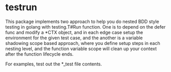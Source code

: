 # testrun

This package implements two approach to help you do nested BDD style testing in golang with testing.T#Run function.
One is to depend on the defer func and modify a *CTX object,
and in each edge case setup the environment for the given test case,
and the another is a variable shadowing scope based approach,
where you define setup steps in each nesting level,
and the function variable scope will clean up your context after the function lifecycle ends.

For examples, test out the *_test file contents.
